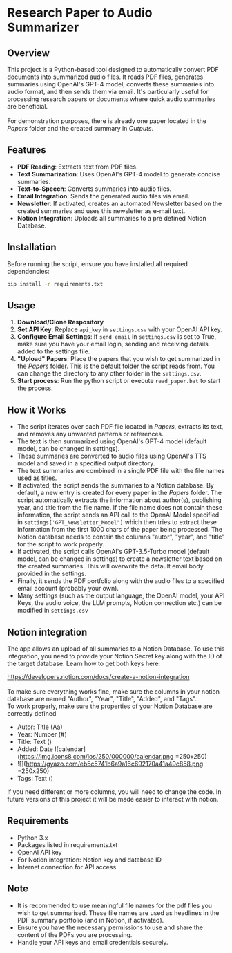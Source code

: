 # Research Paper to Audio Summarizer

## Overview
This project is a Python-based tool designed to automatically convert PDF documents into summarized audio files. It reads PDF files, generates summaries using OpenAI's GPT-4 model, converts these summaries into audio format, and then sends them via email. It's particularly useful for processing research papers or documents where quick audio summaries are beneficial.<br><br>For demonstration purposes, there is already one paper located in the *Papers* folder and the created summary in *Outputs*.

## Features
- **PDF Reading**: Extracts text from PDF files.
- **Text Summarization**: Uses OpenAI's GPT-4 model to generate concise summaries.
- **Text-to-Speech**: Converts summaries into audio files.
- **Email Integration**: Sends the generated audio files via email.
- **Newsletter**: If activated, creates an automated Newsletter based on the created summaries and uses this newsletter as e-mail text.
- **Notion Integration**: Uploads all summaries to a pre defined Notion Database. 

## Installation

Before running the script, ensure you have installed all required dependencies:

```bash
pip install -r requirements.txt
```

## Usage

1. **Download/Clone Respository**
2. **Set API Key**: Replace `api_key` in `settings.csv` with your OpenAI API key.
3. **Configure Email Settings**: If `send_email` in `settings.csv` is set to True, make sure you have your email login, sending and receiving details added to the settings file.
4. **"Upload" Papers**: Place the papers that you wish to get summarized in the *Papers* folder. This is the default folder the script reads from. You can change the directory to any other folder in the `settings.csv`.
5. **Start process**: Run the python script or execute `read_paper.bat` to start the process.


## How it Works

- The script iterates over each PDF file located in *Papers*, extracts its text, and removes any unwanted patterns or references.
- The text is then summarized using OpenAI's GPT-4 model (default model, can be changed in settings).
- These summaries are converted to audio files using OpenAI's TTS model and saved in a specified output directory.
- The text summaries are combined in a single PDF file with the file names used as titles.
- If activated, the script sends the summaries to a Notion database. By default, a new entry is created for every paper in the *Papers* folder. The script automatically extracts the information about author(s), publishing year, and title from the file name. If the file name does not contain these information, the script sends an API call to the OpenAI Model specified in `settings['GPT_Newsletter_Model"]` which then tries to extract these information from the first 1000 chars of the paper being processed. The Notion database needs to contain the columns "autor", "year", and "title" for the script to work properly.
- If activated, the script calls OpenAI's GPT-3.5-Turbo model (default model, can be changed in settings) to create a newsletter text based on the created summaries. This will overwrite the default email body provided in the settings.
- Finally, it sends the PDF portfolio along with the audio files to a specified email account (probably your own).
- Many settings (such as the output language, the OpenAI model, your API Keys, the audio voice, the LLM prompts, Notion connection etc.) can be modified in `settings.csv`

## Notion integration
The app allows an upload of all summaries to a Notion Database. To use this integration, you need to provide your Notion Secret key along with the ID of the target database. Learn how to get both keys here:

https://developers.notion.com/docs/create-a-notion-integration
<br><br>
To make sure everything works fine, make sure the columns in your notion database are named "Author", "Year", "Title", "Added", and "Tags". <br>
To work properly, make sure the properties of your Notion Database are correctly defined
* Autor: Title (Aa)
* Year: Number (#)
* Title: Text (<lines symbol>)
* Added: Date ![calendar](https://img.icons8.com/ios/250/000000/calendar.png =250x250)
* ![](https://gyazo.com/eb5c5741b6a9a16c692170a41a49c858.png =250x250)
* Tags: Text (<lines symbol>)

If you need different or more columns, you will need to change the code. In future versions of this project it will be made easier to interact with notion.

## Requirements

- Python 3.x
- Packages listed in requirements.txt
- OpenAI API key
- For Notion integration: Notion key and database ID
- Internet connection for API access

## Note

- It is recommended to use meaningful file names for the pdf files you wish to get summarised. These file names are used as headlines in the PDF summary portfolio (and in Notion, if activated).
- Ensure you have the necessary permissions to use and share the content of the PDFs you are processing.
- Handle your API keys and email credentials securely.

